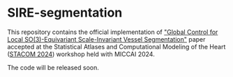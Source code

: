 # SIRE-segmentation

This repository contains the official implementation of ["Global Control for Local SO(3)-Equivariant Scale-Invariant Vessel Segmentation"](https://arxiv.org/abs/2403.15314) paper accepted at the Statistical Atlases and Computational Modeling of the Heart ([STACOM 2024](https://stacom.github.io/stacom2024/)) workshop held with MICCAI 2024.

The code will be released soon.
